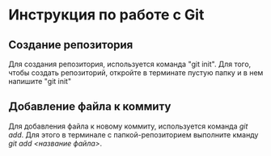 # Инструкция по работе с Git

## Создание репозитория
Для создания репозитория, используется команда "git init". Для  того, чтобы создать репозиторий, откройте в терминате пустую папку и в нем напишите "git init"

## Добавление файла к коммиту
Для добавления файла к новому коммиту, используется команда *git add*. Для этого в терминале с папкой-репозиторием выполните кманду *git add <название файла>*.